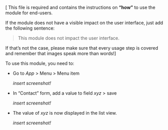 [ This file is required and contains the instructions on **“how”** to use the module for end-users. 

If the module does not have a visible impact on the user interface, just add the following sentence: 

> This module does not impact the user interface.

If that’s not the case, please make sure that every usage step is covered and remember that images speak more than words!]

To use this module, you need to:

- Go to *App* > Menu > Menu item

  *insert screenshot!*

- In “Contact” form, add a value to field *xyz* > save

  *insert screenshot!*

- The value of *xyz* is now displayed in the list view.

  *insert screenshot!*
